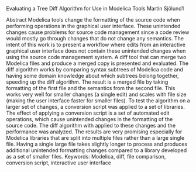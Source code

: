 Evaluating a Tree Diff Algorithm for Use in Modelica Tools
Martin Sjölund1

Abstract
Modelica tools change the formatting of the source code
when performing operations in the graphical user interface.
These unintended changes cause problems for
source code management since a code review would
mostly go through changes that do not change any semantics.
The intent of this work is to present a workflow where
edits from an interactive graphical user interface does not
contain these unintended changes when using the source
code management system.
A diff tool that can merge two Modelica files and produce
a merged copy is presented and evaluated. The diff
algorithm works by comparing syntax subtrees of Modelica
code and having some domain knowledge about which
subtrees belong together, speeding up the diff algorithm.
The result is a merged file by taking formatting of the first
file and the semantics from the second file. This works
very well for smaller changes (a single edit) and scales
with file size (making the user interface faster for smaller
files).
To test the algorithm on a larger set of changes, a conversion
script was applied to a set of libraries. The effect
of applying a conversion script is a set of automated edit
operations, which cause unintended changes in the formatting
of the source code. The diff algorithm with applied to
these changes and the performance was analyzed.
The results are very promising especially for Modelica
libraries that are split into multiple files rather than a
large single file. Having a single large file takes slightly
longer to process and produces additional unintended formatting
changes compared to a library developed as a set
of smaller files.
Keywords: Modelica, diff, file comparison, conversion
script, interactive user interface
